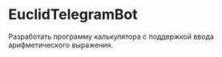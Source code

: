 # EuclidTelegramBot
Разработать программу калькулятора с поддержкой ввода арифметического выражения.
